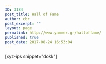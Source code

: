 ```yaml
---
ID: 3184
post_title: Hall of Fame
author: cbr
post_excerpt: ""
layout: page
permalink: http://www.yammer.gr/halloffame/
published: true
post_date: 2017-08-24 16:53:04
---
```

[xyz-ips snippet="dokk"]